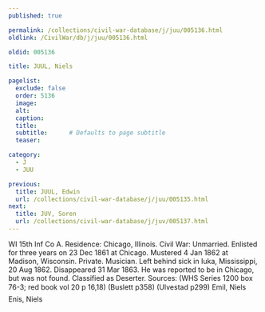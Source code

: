 ```yaml
---
published: true

permalink: /collections/civil-war-database/j/juu/005136.html
oldlink: /CivilWar/db/j/juu/005136.html

oldid: 005136

title: JUUL, Niels

pagelist:
  exclude: false
  order: 5136
  image: 
  alt:
  caption:
  title:
  subtitle:      # Defaults to page subtitle
  teaser:

category: 
  - J 
  - JUU

previous:
  title: JUUL, Edwin
  url: /collections/civil-war-database/j/juu/005135.html  
next:
  title: JUV, Soren
  url: /collections/civil-war-database/j/juv/005137.html   
---
```

WI 15th Inf Co A. Residence: Chicago, Illinois. Civil War: Unmarried. Enlisted for three years on 23 Dec 1861 at Chicago. Mustered 4 Jan 1862 at Madison, Wisconsin. Private. Musician. Left behind sick in Iuka, Mississippi, 20 Aug 1862. Disappeared 31 Mar 1863. He was reported to be in Chicago, but was not found. Classified as Deserter. Sources: (WHS Series 1200 box 76-3; red book vol 20 p 16,18) (Buslett p358) (Ulvestad p299) &#147;Emil, Niels&#148; &#147;Enis, Niels&#148;